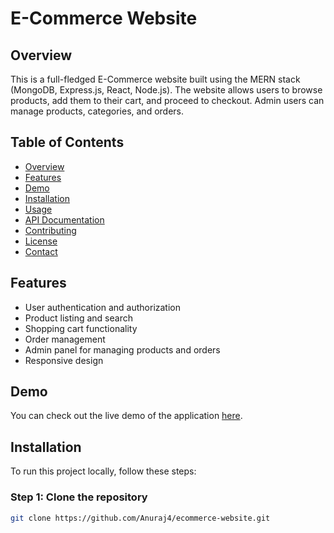 # E-Commerce Website

## Overview

This is a full-fledged E-Commerce website built using the MERN stack (MongoDB, Express.js, React, Node.js). The website allows users to browse products, add them to their cart, and proceed to checkout. Admin users can manage products, categories, and orders.

## Table of Contents

- [Overview](#overview)
- [Features](#features)
- [Demo](#demo)
- [Installation](#installation)
- [Usage](#usage)
- [API Documentation](#api-documentation)
- [Contributing](#contributing)
- [License](#license)
- [Contact](#contact)

## Features

- User authentication and authorization
- Product listing and search
- Shopping cart functionality
- Order management
- Admin panel for managing products and orders
- Responsive design

## Demo

You can check out the live demo of the application [here](http://your-demo-url.com).

## Installation

To run this project locally, follow these steps:

### Step 1: Clone the repository

```bash
git clone https://github.com/Anuraj4/ecommerce-website.git


